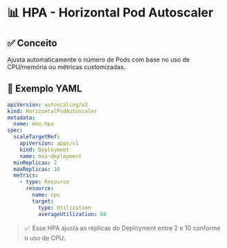 # 📊 HPA - Horizontal Pod Autoscaler

## ✅ Conceito
Ajusta automaticamente o número de Pods com base no uso de CPU/memória ou métricas customizadas.

## 📄 Exemplo YAML
```yaml
apiVersion: autoscaling/v2
kind: HorizontalPodAutoscaler
metadata:
  name: meu-hpa
spec:
  scaleTargetRef:
    apiVersion: apps/v1
    kind: Deployment
    name: meu-deployment
  minReplicas: 2
  maxReplicas: 10
  metrics:
    - type: Resource
      resource:
        name: cpu
        target:
          type: Utilization
          averageUtilization: 60
```
> 📈 Esse HPA ajusta as réplicas do Deployment entre 2 e 10 conforme o uso de CPU.
